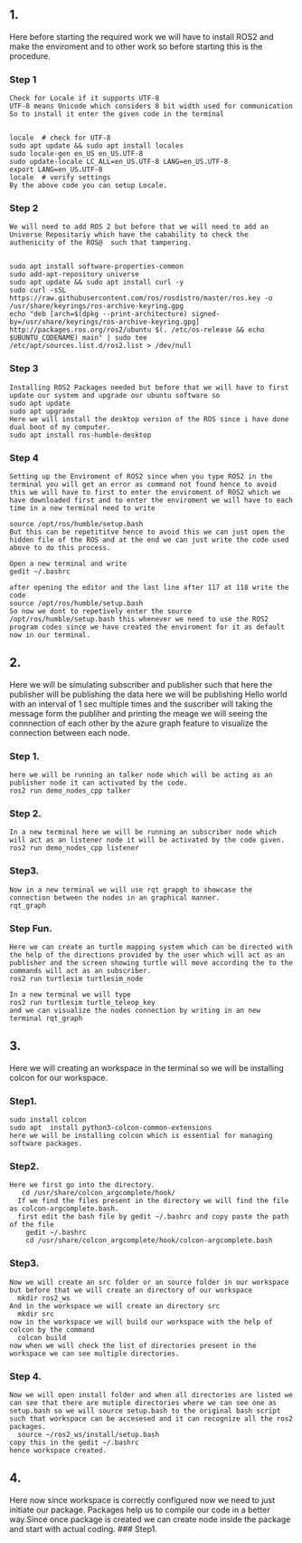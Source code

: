 ## 1.
  Here before starting the required work we will have to install ROS2 and make the enviroment and to other work so before starting this is the procedure.
  ### Step 1
    Check for Locale if it supports UTF-8
    UTF-8 means Unicode which considers 8 bit width used for communication So to install it enter the given code in the terminal
    
    
    locale  # check for UTF-8
    sudo apt update && sudo apt install locales
    sudo locale-gen en_US en_US.UTF-8
    sudo update-locale LC_ALL=en_US.UTF-8 LANG=en_US.UTF-8
    export LANG=en_US.UTF-8
    locale  # verify settings  
    By the above code you can setup Locale.

  ### Step 2
    We will need to add ROS 2 but before that we will need to add an Universe Repositariy which have the cabability to check the authenicity of the ROS@  such that tampering.
    
    
    sudo apt install software-properties-common
    sudo add-apt-repository universe
    sudo apt update && sudo apt install curl -y
    sudo curl -sSL https://raw.githubusercontent.com/ros/rosdistro/master/ros.key -o /usr/share/keyrings/ros-archive-keyring.gpg
    echo "deb [arch=$(dpkg --print-architecture) signed-by=/usr/share/keyrings/ros-archive-keyring.gpg] http://packages.ros.org/ros2/ubuntu $(. /etc/os-release && echo $UBUNTU_CODENAME) main" | sudo tee        /etc/apt/sources.list.d/ros2.list > /dev/null
  ### Step 3
    Installing ROS2 Packages needed but before that we will have to first update our system and upgrade our ubuntu software so
    sudo apt update
    sudo apt upgrade
    Here we will install the desktop version of the ROS since i have done dual boot of my computer.
    sudo apt install ros-humble-desktop
  ### Step 4
    Setting up the Enviroment of ROS2 since when you type ROS2 in the terminal you will get an error as command not found hence to avoid this we will have to first to enter the enviroment of ROS2 which we have downloaded first and to enter the enviroment we will have to each time in a new terminal need to write 
    
    source /opt/ros/humble/setup.bash
    But this can be repetititve hence to avoid this we can just open the hidden file of the ROS and at the end we can just write the code used above to do this process.
    
    Open a new terminal and write
    gedit ~/.bashrc
    
    after opening the editor and the last line after 117 at 118 write the code
    source /opt/ros/humble/setup.bash
    So now we dont to repetively enter the source /opt/ros/humble/setup.bash this whenever we need to use the ROS2 program codes since we have created the enviroment for it as default now in our terminal.
## 2.
  Here we will be simulating subscriber and publisher such that here the publisher will be publishing the data here we will be publishing Hello world with an interval of 1 sec multiple times and the suscriber will taking the message form the publiher and printing the meage we will seeing the connnection of each other by the azure graph feature to visualize the connection between each node.
  ### Step 1.
    here we will be running an talker node which will be acting as an publisher node it can activated by the code.
    ros2 run demo_nodes_cpp talker
  ### Step 2.
    In a new terminal here we will be running an subscriber node which will act as an listener node it will be activated by the code given.
    ros2 run demo_nodes_cpp listener
  ### Step3.
    Now in a new terminal we will use rqt grapgh to showcase the connection between the nodes in an graphical manner.
    rqt_graph
  ### Step Fun.
    Here we can create an turtle mapping system which can be directed with the help of the directions provided by the user which will act as an publisher and the screen showing turtle will move according the to the commands will act as an subscriber.
    ros2 run turtlesim turtlesim_node
    
    In a new terminal we will type 
    ros2 run turtlesim turtle_teleop_key
    and we can visualize the nodes connection by writing in an new terminal rqt_graph
## 3.
  Here we will creating an workspace in the terminal so we will be installing colcon for our workspace.
  ### Step1.
    sudo install colcon
    sudo apt  install python3-colcon-common-extensions
    here we will be installing colcon which is essential for managing software packages.
  ### Step2.
    Here we first go into the directory.
       cd /usr/share/colcon_argcomplete/hook/
      If we find the files present in the directory we will find the file as colcon-argcomplete.bash.
      first edit the bash file by gedit ~/.bashrc and copy paste the path of the file
        gedit ~/.bashrc
        cd /usr/share/colcon_argcomplete/hook/colcon-argcomplete.bash
  ### Step3.
    Now we will create an src folder or an source folder in our workspace but before that we will create an directory of our workspace
      mkdir ros2_ws
    And in the workspace we will create an directory src
      mkdir src
    now in the workspace we will build our workspace with the help of colcon by the command
      colcon build
    now when we will check the list of directories present in the workspace we can see multiple directories.
  ### Step 4.
    Now we will open install folder and when all directories are listed we can see that there are mutiple directories where we can see one as setup.bash so we will source setup.bash to the original bash script such that workspace can be accesesed and it can recognize all the ros2 packages.
      source ~/ros2_ws/install/setup.bash
    copy this in the gedit ~/.bashrc
    hence workspace created.
## 4.
  Here now since workspace is correctly configured now we need to just initiate our package.
  Packages help us to compile our code in a better way.Since once package is created we can create node inside the package and start with actual coding.
    ### Step1.
      

      




    
